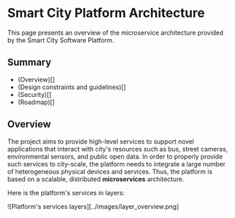 # Smart City Platform Architecture

This page presents an overview of the microservice architecture
provided by the Smart City Software Platform.

## Summary

* (Overview)[]
* (Design constraints and guidelines)[]
* (Security)[]
* (Roadmap)[]

## Overview

The project aims to provide high-level services to support 
novel applications that interact with city's resources such as bus,
street cameras, environmental sensors, and public open data. 
In order to properly provide such services to city-scale, the platform
needs to integrate a large number of heterogeneous physical devices and 
services. Thus, the platform is based on a scalable, distributed 
**microservices** architecture.

Here is the platform's services in layers:

![Platform's services layers][../images/layer_overview.png]
